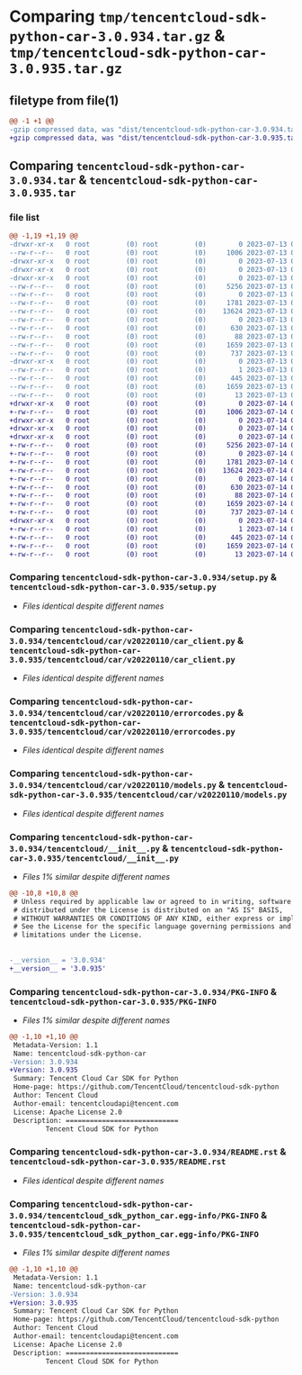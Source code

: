# Comparing `tmp/tencentcloud-sdk-python-car-3.0.934.tar.gz` & `tmp/tencentcloud-sdk-python-car-3.0.935.tar.gz`

## filetype from file(1)

```diff
@@ -1 +1 @@
-gzip compressed data, was "dist/tencentcloud-sdk-python-car-3.0.934.tar", last modified: Thu Jul 13 00:16:50 2023, max compression
+gzip compressed data, was "dist/tencentcloud-sdk-python-car-3.0.935.tar", last modified: Fri Jul 14 00:18:28 2023, max compression
```

## Comparing `tencentcloud-sdk-python-car-3.0.934.tar` & `tencentcloud-sdk-python-car-3.0.935.tar`

### file list

```diff
@@ -1,19 +1,19 @@
-drwxr-xr-x   0 root         (0) root         (0)        0 2023-07-13 00:16:50.000000 tencentcloud-sdk-python-car-3.0.934/
--rw-r--r--   0 root         (0) root         (0)     1006 2023-07-13 00:16:50.000000 tencentcloud-sdk-python-car-3.0.934/setup.py
-drwxr-xr-x   0 root         (0) root         (0)        0 2023-07-13 00:16:50.000000 tencentcloud-sdk-python-car-3.0.934/tencentcloud/
-drwxr-xr-x   0 root         (0) root         (0)        0 2023-07-13 00:16:50.000000 tencentcloud-sdk-python-car-3.0.934/tencentcloud/car/
-drwxr-xr-x   0 root         (0) root         (0)        0 2023-07-13 00:16:50.000000 tencentcloud-sdk-python-car-3.0.934/tencentcloud/car/v20220110/
--rw-r--r--   0 root         (0) root         (0)     5256 2023-07-13 00:16:50.000000 tencentcloud-sdk-python-car-3.0.934/tencentcloud/car/v20220110/car_client.py
--rw-r--r--   0 root         (0) root         (0)        0 2023-07-13 00:16:50.000000 tencentcloud-sdk-python-car-3.0.934/tencentcloud/car/v20220110/__init__.py
--rw-r--r--   0 root         (0) root         (0)     1781 2023-07-13 00:16:50.000000 tencentcloud-sdk-python-car-3.0.934/tencentcloud/car/v20220110/errorcodes.py
--rw-r--r--   0 root         (0) root         (0)    13624 2023-07-13 00:16:50.000000 tencentcloud-sdk-python-car-3.0.934/tencentcloud/car/v20220110/models.py
--rw-r--r--   0 root         (0) root         (0)        0 2023-07-13 00:16:50.000000 tencentcloud-sdk-python-car-3.0.934/tencentcloud/car/__init__.py
--rw-r--r--   0 root         (0) root         (0)      630 2023-07-13 00:16:50.000000 tencentcloud-sdk-python-car-3.0.934/tencentcloud/__init__.py
--rw-r--r--   0 root         (0) root         (0)       88 2023-07-13 00:16:50.000000 tencentcloud-sdk-python-car-3.0.934/setup.cfg
--rw-r--r--   0 root         (0) root         (0)     1659 2023-07-13 00:16:50.000000 tencentcloud-sdk-python-car-3.0.934/PKG-INFO
--rw-r--r--   0 root         (0) root         (0)      737 2023-07-13 00:16:50.000000 tencentcloud-sdk-python-car-3.0.934/README.rst
-drwxr-xr-x   0 root         (0) root         (0)        0 2023-07-13 00:16:50.000000 tencentcloud-sdk-python-car-3.0.934/tencentcloud_sdk_python_car.egg-info/
--rw-r--r--   0 root         (0) root         (0)        1 2023-07-13 00:16:50.000000 tencentcloud-sdk-python-car-3.0.934/tencentcloud_sdk_python_car.egg-info/dependency_links.txt
--rw-r--r--   0 root         (0) root         (0)      445 2023-07-13 00:16:50.000000 tencentcloud-sdk-python-car-3.0.934/tencentcloud_sdk_python_car.egg-info/SOURCES.txt
--rw-r--r--   0 root         (0) root         (0)     1659 2023-07-13 00:16:50.000000 tencentcloud-sdk-python-car-3.0.934/tencentcloud_sdk_python_car.egg-info/PKG-INFO
--rw-r--r--   0 root         (0) root         (0)       13 2023-07-13 00:16:50.000000 tencentcloud-sdk-python-car-3.0.934/tencentcloud_sdk_python_car.egg-info/top_level.txt
+drwxr-xr-x   0 root         (0) root         (0)        0 2023-07-14 00:18:28.000000 tencentcloud-sdk-python-car-3.0.935/
+-rw-r--r--   0 root         (0) root         (0)     1006 2023-07-14 00:18:28.000000 tencentcloud-sdk-python-car-3.0.935/setup.py
+drwxr-xr-x   0 root         (0) root         (0)        0 2023-07-14 00:18:28.000000 tencentcloud-sdk-python-car-3.0.935/tencentcloud/
+drwxr-xr-x   0 root         (0) root         (0)        0 2023-07-14 00:18:28.000000 tencentcloud-sdk-python-car-3.0.935/tencentcloud/car/
+drwxr-xr-x   0 root         (0) root         (0)        0 2023-07-14 00:18:28.000000 tencentcloud-sdk-python-car-3.0.935/tencentcloud/car/v20220110/
+-rw-r--r--   0 root         (0) root         (0)     5256 2023-07-14 00:18:28.000000 tencentcloud-sdk-python-car-3.0.935/tencentcloud/car/v20220110/car_client.py
+-rw-r--r--   0 root         (0) root         (0)        0 2023-07-14 00:18:28.000000 tencentcloud-sdk-python-car-3.0.935/tencentcloud/car/v20220110/__init__.py
+-rw-r--r--   0 root         (0) root         (0)     1781 2023-07-14 00:18:28.000000 tencentcloud-sdk-python-car-3.0.935/tencentcloud/car/v20220110/errorcodes.py
+-rw-r--r--   0 root         (0) root         (0)    13624 2023-07-14 00:18:28.000000 tencentcloud-sdk-python-car-3.0.935/tencentcloud/car/v20220110/models.py
+-rw-r--r--   0 root         (0) root         (0)        0 2023-07-14 00:18:28.000000 tencentcloud-sdk-python-car-3.0.935/tencentcloud/car/__init__.py
+-rw-r--r--   0 root         (0) root         (0)      630 2023-07-14 00:18:28.000000 tencentcloud-sdk-python-car-3.0.935/tencentcloud/__init__.py
+-rw-r--r--   0 root         (0) root         (0)       88 2023-07-14 00:18:28.000000 tencentcloud-sdk-python-car-3.0.935/setup.cfg
+-rw-r--r--   0 root         (0) root         (0)     1659 2023-07-14 00:18:28.000000 tencentcloud-sdk-python-car-3.0.935/PKG-INFO
+-rw-r--r--   0 root         (0) root         (0)      737 2023-07-14 00:18:28.000000 tencentcloud-sdk-python-car-3.0.935/README.rst
+drwxr-xr-x   0 root         (0) root         (0)        0 2023-07-14 00:18:28.000000 tencentcloud-sdk-python-car-3.0.935/tencentcloud_sdk_python_car.egg-info/
+-rw-r--r--   0 root         (0) root         (0)        1 2023-07-14 00:18:28.000000 tencentcloud-sdk-python-car-3.0.935/tencentcloud_sdk_python_car.egg-info/dependency_links.txt
+-rw-r--r--   0 root         (0) root         (0)      445 2023-07-14 00:18:28.000000 tencentcloud-sdk-python-car-3.0.935/tencentcloud_sdk_python_car.egg-info/SOURCES.txt
+-rw-r--r--   0 root         (0) root         (0)     1659 2023-07-14 00:18:28.000000 tencentcloud-sdk-python-car-3.0.935/tencentcloud_sdk_python_car.egg-info/PKG-INFO
+-rw-r--r--   0 root         (0) root         (0)       13 2023-07-14 00:18:28.000000 tencentcloud-sdk-python-car-3.0.935/tencentcloud_sdk_python_car.egg-info/top_level.txt
```

### Comparing `tencentcloud-sdk-python-car-3.0.934/setup.py` & `tencentcloud-sdk-python-car-3.0.935/setup.py`

 * *Files identical despite different names*

### Comparing `tencentcloud-sdk-python-car-3.0.934/tencentcloud/car/v20220110/car_client.py` & `tencentcloud-sdk-python-car-3.0.935/tencentcloud/car/v20220110/car_client.py`

 * *Files identical despite different names*

### Comparing `tencentcloud-sdk-python-car-3.0.934/tencentcloud/car/v20220110/errorcodes.py` & `tencentcloud-sdk-python-car-3.0.935/tencentcloud/car/v20220110/errorcodes.py`

 * *Files identical despite different names*

### Comparing `tencentcloud-sdk-python-car-3.0.934/tencentcloud/car/v20220110/models.py` & `tencentcloud-sdk-python-car-3.0.935/tencentcloud/car/v20220110/models.py`

 * *Files identical despite different names*

### Comparing `tencentcloud-sdk-python-car-3.0.934/tencentcloud/__init__.py` & `tencentcloud-sdk-python-car-3.0.935/tencentcloud/__init__.py`

 * *Files 1% similar despite different names*

```diff
@@ -10,8 +10,8 @@
 # Unless required by applicable law or agreed to in writing, software
 # distributed under the License is distributed on an "AS IS" BASIS,
 # WITHOUT WARRANTIES OR CONDITIONS OF ANY KIND, either express or implied.
 # See the License for the specific language governing permissions and
 # limitations under the License.
 
 
-__version__ = '3.0.934'
+__version__ = '3.0.935'
```

### Comparing `tencentcloud-sdk-python-car-3.0.934/PKG-INFO` & `tencentcloud-sdk-python-car-3.0.935/PKG-INFO`

 * *Files 1% similar despite different names*

```diff
@@ -1,10 +1,10 @@
 Metadata-Version: 1.1
 Name: tencentcloud-sdk-python-car
-Version: 3.0.934
+Version: 3.0.935
 Summary: Tencent Cloud Car SDK for Python
 Home-page: https://github.com/TencentCloud/tencentcloud-sdk-python
 Author: Tencent Cloud
 Author-email: tencentcloudapi@tencent.com
 License: Apache License 2.0
 Description: ============================
         Tencent Cloud SDK for Python
```

### Comparing `tencentcloud-sdk-python-car-3.0.934/README.rst` & `tencentcloud-sdk-python-car-3.0.935/README.rst`

 * *Files identical despite different names*

### Comparing `tencentcloud-sdk-python-car-3.0.934/tencentcloud_sdk_python_car.egg-info/PKG-INFO` & `tencentcloud-sdk-python-car-3.0.935/tencentcloud_sdk_python_car.egg-info/PKG-INFO`

 * *Files 1% similar despite different names*

```diff
@@ -1,10 +1,10 @@
 Metadata-Version: 1.1
 Name: tencentcloud-sdk-python-car
-Version: 3.0.934
+Version: 3.0.935
 Summary: Tencent Cloud Car SDK for Python
 Home-page: https://github.com/TencentCloud/tencentcloud-sdk-python
 Author: Tencent Cloud
 Author-email: tencentcloudapi@tencent.com
 License: Apache License 2.0
 Description: ============================
         Tencent Cloud SDK for Python
```

